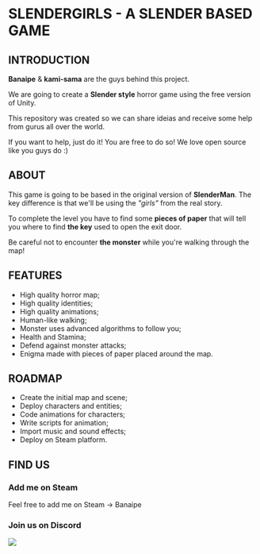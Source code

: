 # SLENDERGIRLS - A SLENDER BASED GAME

## INTRODUCTION

**Banaipe** & **kami-sama** are the guys behind this project.

We are going to create a **Slender style** horror game using the free version of Unity.

This repository was created so we can share ideias and receive some help from gurus all over the world.

If you want to help, just do it! You are free to do so! We love open source like you guys do :)

## ABOUT

This game is going to be based in the original version of **SlenderMan**. The key difference is that we'll be using the *"girls"* from the real story.

To complete the level you have to find some **pieces of paper** that will tell you where to find **the key** used to open the exit door.

Be careful not to encounter **the monster** while you're walking through the map!

## FEATURES

* High quality horror map;
* High quality identities;
* High quality animations;
* Human-like walking;
* Monster uses advanced algorithms to follow you;
* Health and Stamina;
* Defend against monster attacks;
* Enigma made with pieces of paper placed around the map.

## ROADMAP

* Create the initial map and scene;
* Deploy characters and entities;
* Code animations for characters;
* Write scripts for animation;
* Import music and sound effects;
* Deploy on Steam platform.

## FIND US

### Add me on Steam

Feel free to add me on Steam -> Banaipe

### Join us on Discord

<a href="https://discord.gg/jjDSvEj" target="_blank"><img src="https://discordapp.com/api/guilds/240750287248162816/widget.png?style=banner2&time"></a>
